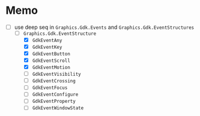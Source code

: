 Memo
====

* [ ] use deep seq in `Graphics.Gdk.Events` and `Graphics.Gdk.EventStructures`
	+ [ ] `Graphics.Gdk.EventStructure`
		- [x] `GdkEventAny`
		- [x] `GdkEventKey`
		- [x] `GdkEventButton`
		- [x] `GdkEventScroll`
		- [x] `GdkEventMotion`
		- [ ] `GdkEventVisibility`
		- [ ] `GdkEventCrossing`
		- [ ] `GdkEventFocus`
		- [ ] `GdkEventConfigure`
		- [ ] `GdkEventProperty`
		- [ ] `GdkEventWindowState`
